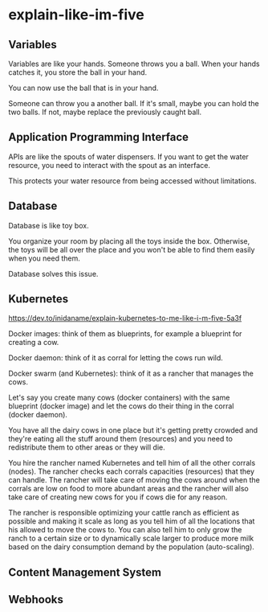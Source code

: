 # explain-like-im-five

## Variables
Variables are like your hands.
Someone throws you a ball. 
When your hands catches it, you store the ball in your hand.

You can now use the ball that is in your hand.

Someone can throw you a another ball.
If it's small, maybe you can hold the two balls.
If not, maybe replace the previously caught ball.

## Application Programming Interface
APIs are like the spouts of water dispensers.
If you want to get the water resource, 
you need to interact with the spout as an interface.

This protects your water resource from being accessed without limitations.

## Database
Database is like toy box.

You organize your room by placing all the toys inside the box. Otherwise, the toys will be all over the place and you won't be able to find them easily when you need them.

Database solves this issue.

## Kubernetes
https://dev.to/inidaname/explain-kubernetes-to-me-like-i-m-five-5a3f

Docker images: think of them as blueprints, for example a blueprint for creating a cow.

Docker daemon: think of it as corral for letting the cows run wild.

Docker swarm (and Kubernetes): think of it as a rancher that manages the cows.

Let's say you create many cows (docker containers) with the same blueprint (docker image) and let the cows do their thing in the corral (docker daemon).

You have all the dairy cows in one place but it's getting pretty crowded and they're eating all the stuff around them (resources) and you need to redistribute them to other areas or they will die.

You hire the rancher named Kubernetes and tell him of all the other corrals (nodes). The rancher checks each corrals capacities (resources) that they can handle. The rancher will take care of moving the cows around when the corrals are low on food to more abundant areas and the rancher will also take care of creating new cows for you if cows die for any reason.

The rancher is responsible optimizing your cattle ranch as efficient as possible and making it scale as long as you tell him of all the locations that his allowed to move the cows to. You can also tell him to only grow the ranch to a certain size or to dynamically scale larger to produce more milk based on the dairy consumption demand by the population (auto-scaling).

## Content Management System

## Webhooks


